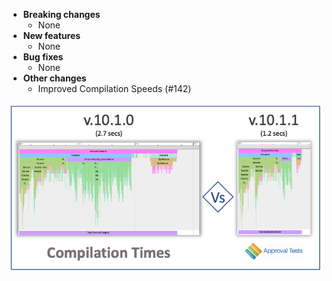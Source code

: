 <!-- See the [v.x.y.z milestone](https://github.com/approvals/ApprovalTests.cpp/milestone/__MILESTONE_NUMBER__?closed=1) for the full list of changes. -->

* **Breaking changes**
    * None
* **New features**
    * None
* **Bug fixes**
    * None
* **Other changes**
    * Improved Compilation Speeds (#142)

<img src="/doc/images/ApprovalTests_v.10.1.1_compilation_times.png" alt="ApprovalTests_v.10.1.1_compilation_times" />
